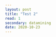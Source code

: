 ```yaml
---
layout: post
title: "Test 2"
read: 1
secondary: datamining
date: 2020-10-23
---
```

<!DOCTYPE html>
<html>
  
<object data="https://github.com/lytranp/lytranp.github.io/edit/main/_posts/datamining/DecisionTree.pdf" type="application/pdf" width="700px" height="700px">
    <embed src="https://github.com/lytranp/lytranp.github.io/edit/main/_posts/datamining/DecisionTree.pdf">
    </embed>
</object>

</html>
